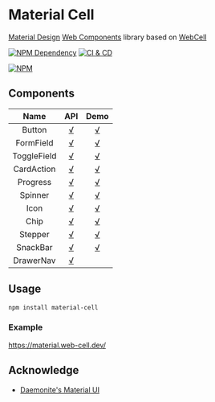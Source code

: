 # Material Cell

[Material Design][1] [Web Components][2] library based on [WebCell][3]

[![NPM Dependency](https://david-dm.org/EasyWebApp/material-cell.svg)][4]
[![CI & CD](https://github.com/EasyWebApp/material-cell/workflows/CI%20&%20CD/badge.svg)][5]

[![NPM](https://nodei.co/npm/material-cell.png?downloads=true&downloadRank=true&stars=true)][6]

## Components

|    Name     |                                   API                                    |                           Demo                           |
| :---------: | :----------------------------------------------------------------------: | :------------------------------------------------------: |
|   Button    |   [√](https://web-cell.dev/material-cell/interfaces/buttonprops.html)    |  [√](https://material.web-cell.dev/#components/button)   |
|  FormField  |  [√](https://web-cell.dev/material-cell/interfaces/formfieldprops.html)  | [√](https://material.web-cell.dev/#components/formfield) |
| ToggleField | [√](https://web-cell.dev/material-cell/interfaces/togglefieldprops.html) | [√](https://material.web-cell.dev/#components/formfield) |
| CardAction  | [√](https://web-cell.dev/material-cell/interfaces/cardactionprops.html)  |   [√](https://material.web-cell.dev/#components/card)    |
|  Progress   |  [√](https://web-cell.dev/material-cell/interfaces/progressprops.html)   | [√](https://material.web-cell.dev/#components/progress)  |
|   Spinner   |   [√](https://web-cell.dev/material-cell/interfaces/spinnerprops.html)   |  [√](https://material.web-cell.dev/#components/spinner)  |
|    Icon     |    [√](https://web-cell.dev/material-cell/interfaces/iconprops.html)     |   [√](https://material.web-cell.dev/#components/icon)    |
|    Chip     |    [√](https://web-cell.dev/material-cell/interfaces/chipprops.html)     |   [√](https://material.web-cell.dev/#components/chip)    |
|   Stepper   |   [√](https://web-cell.dev/material-cell/interfaces/stepperprops.html)   |  [√](https://material.web-cell.dev/#components/stepper)  |
|  SnackBar   |  [√](https://web-cell.dev/material-cell/interfaces/snackbarprops.html)   | [√](https://material.web-cell.dev/#components/snackbar)  |
|  DrawerNav  |  [√](https://web-cell.dev/material-cell/interfaces/drawernavprops.html)  |                                                          |

## Usage

```Shell
npm install material-cell
```

### Example

https://material.web-cell.dev/

## Acknowledge

-   [Daemonite's Material UI](https://daemonite.github.io/material/)

[1]: https://material.io/
[2]: https://www.webcomponents.org/
[3]: https://web-cell.dev/
[4]: https://david-dm.org/EasyWebApp/material-cell
[5]: https://github.com/EasyWebApp/material-cell/actions
[6]: https://nodei.co/npm/material-cell/
